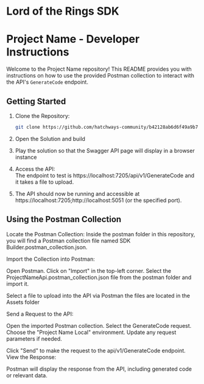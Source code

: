 # Lord of the Rings SDK

# Project Name - Developer Instructions

Welcome to the Project Name repository! This README provides you with instructions on how to use the provided Postman collection to interact with the API's `GenerateCode` endpoint.

## Getting Started

1. Clone the Repository:
   ```bash
   git clone https://github.com/hatchways-community/b42128ab6d6f49a9b7f9cff77670e227

2. Open the Solution and build
3. Play the solution so that the Swagger API page will display in a browser instance

3. Access the API:		
   The endpoint to test is https://localhost:7205/api/v1/GenerateCode and it takes a file to upload.

1. The API should now be running and accessible at https://localhost:7205;http://localhost:5051 (or the specified port).

## Using the Postman Collection
Locate the Postman Collection:
Inside the postman folder in this repository, you will find a Postman collection file named SDK Builder.postman_collection.json.

Import the Collection into Postman:

Open Postman.
Click on "Import" in the top-left corner.
Select the ProjectNameApi.postman_collection.json file from the postman folder and import it.

Select a file to upload into the API via Postman the files are located in the Assets folder 

Send a Request to the API:

Open the imported Postman collection.
Select the GenerateCode request.
Choose the "Project Name Local" environment.
Update any request parameters if needed.

Click "Send" to make the request to the api/v1/GenerateCode endpoint.
View the Response:

Postman will display the response from the API, including generated code or relevant data.

